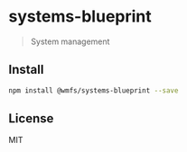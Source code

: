 # systems-blueprint

> System management

## Install

``` bash
npm install @wmfs/systems-blueprint --save
```

## <a name="license"></a>License

MIT
